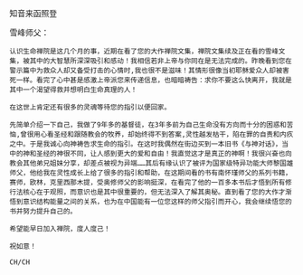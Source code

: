 知音来函照登


雪峰师父：

    认识生命禅院是这几个月的事，近期在看了您的大作禅院文集，禅院文集续及正在看的雪峰文集，被其中的大智慧所深深吸引和感动！我相信若非上帝与你同在是无法完成的。昨晚看到您在警示篇中为救众人却又备受打击的心情时,我也很不是滋味！其情形很像当初耶稣爱众人却被害死一样。看完了心中甚是感激上帝派您来传递信息，也暗暗祷告：求你不要这么快离开，我就是其中一个渴望得救并想明白生命真理的人！

    在这世上肯定还有很多的灵魂等待您的指引以便回家。

    先简单介绍一下自己，我做了9年多的基督徒，在3年多前为自己生命没有方向而十分的困惑和苦恼,曾很用心看圣经和跟随教会的牧养，却始终得不到答案,灵性越发枯干，陷在罪的自责和内疚之中。于是我诚心向神祷告求生命的指引。在这时我偶然在街边买到一本旧书《与神对话》，当中的神和圣经的神很不同，让人感到更大的爱和自由！我直觉这才是真正的神啊！我很兴奋也向教会其他弟兄姐妹分享，却差点被视为异端……其后有缘认识了被评为国家级特异功能大师黎国雄师父，他给我在灵性成长上给了很多的指引和帮助，在这期间看的书有南怀瑾师父的系列书籍，赛师，欧林，克里西那木提，受奥修师父的影响挺深，在看完了他的一百多本书后才悟到所有修行法核心在于观照，而意识也是其中很重要的，但无法深入了解其奥秘。直到看了您的大作才渐悟到意识结构能量之间的关系，也为在中国能有一位您这样的师父指引而开心，我会继续悟您的书并努力提升自己的。

    希望能早日加入禅院，度人度己！

    祝如意！

    CH/CH




